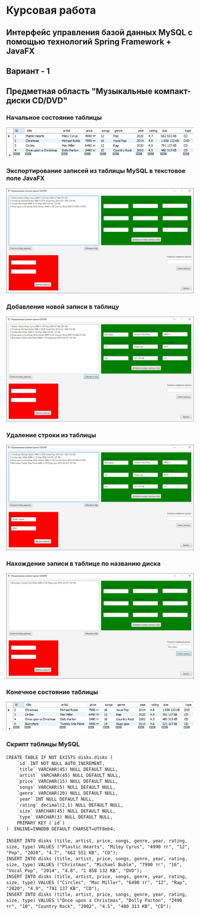# Курсовая работа 
## Интерфейс управления базой данных MySQL с помощью технологий Spring Framework + JavaFX
## Вариант - 1
## Предметная область "Музыкальные компакт-диски CD/DVD"
### Начальное состояние таблицы
![Screenshot](datebase1.jpg)
### Экспортирование записей из таблицы MySQL в текстовое поле JavaFX
![Screenshot](update.jpg)
### Добавление новой записи в таблицу
![Screenshot](add.jpg)
### Удаление строки из таблицы
![Screenshot](delete.jpg)
### Нахождение записи в таблице по названию диска
![Screenshot](find_title.jpg)
### Конечное состояние таблицы
![Screenshot](datebase2.jpg)

### Скрипт таблицы MySQL
```
CREATE TABLE IF NOT EXISTS disks.disks (
    `id` INT NOT NULL AUTO_INCREMENT,
    `title` VARCHAR(45) NULL DEFAULT NULL,
    `artist` VARCHAR(45) NULL DEFAULT NULL,
    `price` VARCHAR(15) NULL DEFAULT NULL,
    `songs` VARCHAR(5) NULL DEFAULT NULL,
    `genre` VARCHAR(20) NULL DEFAULT NULL,
    `year` INT NULL DEFAULT NULL,
    `rating` decimal(2,1) NULL DEFAULT NULL,
    `size` VARCHAR(45) NULL DEFAULT NULL,
    `type` VARCHAR(3) NULL DEFAULT NULL,
    PRIMARY KEY (`id`)
)  ENGINE=INNODB DEFAULT CHARSET=UTF8mb4;

INSERT INTO disks (title, artist, price, songs, genre, year, rating, size, type) VALUES ("Plastic Hearts", "Miley Cyrus", "4990 тг", "12", "Pop", "2020", "4.7", "662 551 KB", "CD");
INSERT INTO disks (title, artist, price, songs, genre, year, rating, size, type) VALUES ("Christmas", "Michael Buble", "7990 тг", "16", "Vocal Pop", "2014", "4.8", "1 858 132 KB", "DVD");
INSERT INTO disks (title, artist, price, songs, genre, year, rating, size, type) VALUES ("Circles", "Mac Miller", "6490 тг", "12", "Rap", "2020", "4.9", "791 137 KB", "CD");
INSERT INTO disks (title, artist, price, songs, genre, year, rating, size, type) VALUES ("Once upon a Christmas", "Dolly Parton", "2490 тг", "10", "Country Rock", "2002", "4.5", "480 313 KB", "CD");
```
